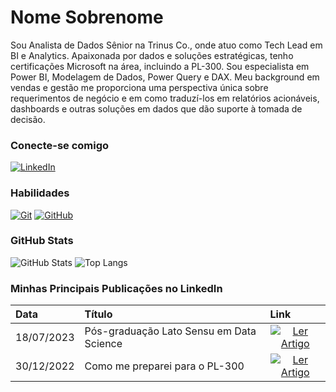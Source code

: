 # Nome Sobrenome
Sou Analista de Dados Sênior na Trinus Co., onde atuo como Tech Lead em BI e Analytics. Apaixonada por dados e soluções estratégicas, tenho certificações Microsoft na área, incluindo a PL-300. Sou especialista em Power BI, Modelagem de Dados, Power Query e DAX. Meu background em vendas e gestão me proporciona uma perspectiva única sobre requerimentos de negócio e em como traduzí-los em relatórios acionáveis, dashboards e outras soluções em dados que dão suporte à tomada de decisão.

### Conecte-se comigo
[![LinkedIn](https://img.shields.io/badge/-LinkedIn-000?style=for-the-badge&logo=linkedin&logoColor=30A3DC)](https://www.linkedin.com/in/loah-frota-9a745ba1/)


### Habilidades
[![Git](https://img.shields.io/badge/Git-000?style=for-the-badge&logo=git&logoColor=E94D5F)](https://git-scm.com/doc) 
[![GitHub](https://img.shields.io/badge/GitHub-000?style=for-the-badge&logo=github&logoColor=30A3DC)](https://docs.github.com/)

### GitHub Stats
![GitHub Stats](https://github-readme-stats.vercel.app/api?username=loahcodes&theme=transparent&bg_color=000&border_color=30A3DC&show_icons=true&icon_color=30A3DC&title_color=E94D5F&text_color=FFF)
![Top Langs](https://github-readme-stats-git-masterrstaa-rickstaa.vercel.app/api/top-langs/?username=loahcodes&layout=compact&bg_color=000&border_color=30A3DC&title_color=E94D5F&text_color=FFF)

### Minhas Principais Publicações no LinkedIn
<table>
  <thead>
    <tr align="left">
      <th>Data</th>
      <th>Título</th>
      <th>Link</th>
    </tr>
  </thead>
  <tbody align="left">
    <tr>
      <td>18/07/2023</td>
      <td>Pós-graduação Lato Sensu em Data Science</td>
      <td align="center">
        <a href="https://www.linkedin.com/posts/loah-frota-9a745ba1_gostaria-de-compartilhar-que-estou-cursando-activity-7087139414899892224-rM_o?utm_source=share&utm_medium=member_desktop">
           <img align="center" alt="Ler Artigo" src="https://img.shields.io/badge/Ler%20Artigo-30A3DC?style=for-the-badge">
        </a>
      </td>
    </tr>
    <tr>
      <td>30/12/2022</td>
      <td>Como me preparei para o PL-300</td>
      <td align="center">
        <a href="https://www.linkedin.com/posts/loah-frota-9a745ba1_powerbi-microsoft-certificaaexaeto-activity-7015800809309270016-CMIM/?utm_source=share&utm_medium=member_desktop">
           <img align="center" alt="Ler Artigo" src="https://img.shields.io/badge/Ler%20Artigo-E94D5F?style=for-the-badge">
        </a>
      </td>
    </tr>
    <tr>
  </tbody>
  <tfoot></tfoot>
</table>